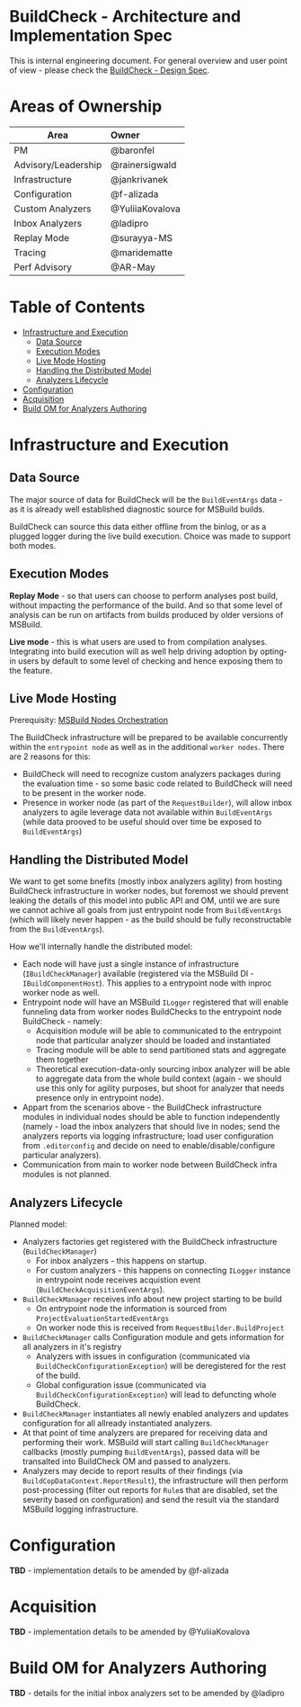 
# BuildCheck - Architecture and Implementation Spec

This is internal engineering document. For general overview and user point of view - please check the [BuildCheck - Design Spec](BuildCheck.md).

# Areas of Ownership

| Area     |      Owner     |
|----------|:-------------|
| PM                  | @baronfel |
| Advisory/Leadership | @rainersigwald |
| Infrastructure      | @jankrivanek |
| Configuration       | @f-alizada   |
| Custom Analyzers    | @YuliiaKovalova |
| Inbox Analyzers     | @ladipro |
| Replay Mode         | @surayya-MS |
| Tracing             | @maridematte |
| Perf Advisory       | @AR-May |

# Table of Contents

- [Infrastructure and Execution](#infrastructure-and-execution)
   * [Data Source](#data-source)
   * [Execution Modes](#execution-modes)
   * [Live Mode Hosting](#live-mode-hosting)
   * [Handling the Distributed Model](#handling-the-distributed-model)
   * [Analyzers Lifecycle](#analyzers-lifecycle)
- [Configuration](#configuration)
- [Acquisition](#acquisition)
- [Build OM for Analyzers Authoring](#build-om-for-analyzers-authoring)

# Infrastructure and Execution

## Data Source

The major source of data for BuildCheck will be the `BuildEventArgs` data - as it is already well established diagnostic source for MSBuild builds.

BuildCheck can source this data either offline from the binlog, or as a plugged logger during the live build execution. Choice was made to support both modes.

## Execution Modes

**Replay Mode** - so that users can choose to perform analyses post build, without impacting the performance of the build. And so that some level of analysis can be run on artifacts from builds produced by older versions of MSBuild.

**Live mode** - this is what users are used to from compilation analyses. Integrating into build execution will as well help driving adoption by opting-in users by default to some level of checking and hence exposing them to the feature.

## Live Mode Hosting

Prerequisity: [MSBuild Nodes Orchestration](../../wiki/Nodes-Orchestration.md#orchestration)

The BuildCheck infrastructure will be prepared to be available concurrently within the `entrypoint node` as well as in the additional `worker nodes`. There are 2 reasons for this:
* BuildCheck will need to recognize custom analyzers packages during the evaluation time - so some basic code related to BuildCheck will need to be present in the worker node.
* Presence in worker node (as part of the `RequestBuilder`), will allow inbox analyzers to agile leverage data not available within `BuildEventArgs` (while data prooved to be useful should over time be exposed to `BuildEventArgs`)

## Handling the Distributed Model

We want to get some bnefits (mostly inbox analyzers agility) from hosting BuildCheck infrastructure in worker nodes, but foremost we should prevent leaking the details of this model into public API and OM, until we are sure we cannot achive all goals from just entrypoint node from `BuildEventArgs` (which will likely never happen - as the build should be fully reconstructable from the `BuildEventArgs`).

How we'll internally handle the distributed model:
* Each node will have just a single instance of infrastructure (`IBuildCheckManager`) available (registered via the MSBuild DI - `IBuildComponentHost`). This applies to a entrypoint node with inproc worker node as well.
* Entrypoint node will have an MSBuild `ILogger` registered that will enable funneling data from worker nodes BuildChecks to the entrypoint node BuildCheck - namely:
    * Acquisition module will be able to communicated to the entrypoint node that particular analyzer should be loaded and instantiated
    * Tracing module will be able to send partitioned stats and aggregate them together
    * Theoretical execution-data-only sourcing inbox analyzer will be able to aggregate data from the whole build context (again - we should use this only for agility purposes, but shoot for analyzer that needs presence only in entrypoint node).
* Appart from the scenarios above - the BuildCheck infrastructure modules in individual nodes should be able to function independently (namely - load the inbox analyzers that should live in nodes; send the analyzers reports via logging infrastructure; load user configuration from `.editorconfig` and decide on need to enable/disable/configure particular analyzers).
* Communication from main to worker node between BuildCheck infra modules is not planned.

## Analyzers Lifecycle

Planned model:
* Analyzers factories get registered with the BuildCheck infrastructure (`BuildCheckManager`)
    * For inbox analyzers - this happens on startup.
    * For custom analyzers - this happens on connecting `ILogger` instance in entrypoint node receives acquistion event (`BuildCheckAcquisitionEventArgs`).
* `BuildCheckManager` receives info about new project starting to be build
    * On entrypoint node the information is sourced from `ProjectEvaluationStartedEventArgs`
    * On worker node this is received from `RequestBuilder.BuildProject`
* `BuildCheckManager` calls Configuration module and gets information for all analyzers in it's registry
    * Analyzers with issues in configuration (communicated via `BuildCheckConfigurationException`) will be deregistered for the rest of the build.
    * Global configuration issue (communicated via `BuildCheckConfigurationException`) will lead to defuncting whole BuildCheck.
* `BuildCheckManager` instantiates all newly enabled analyzers and updates configuration for all allready instantiated analyzers.
* At that point of time analyzers are prepared for receiving data and performing their work. MSBuild will start calling `BuildCheckManager` callbacks (mostly pumping `BuildEventArgs`), passed data will be transalted into BuildCheck OM and passed to analyzers.
* Analyzers may decide to report results of their findings (via `BuildCopDataContext.ReportResult`), the infrastructure will then perform post-processing (filter out reports for `Rule`s that are disabled, set the severity based on configuration) and send the result via the standard MSBuild logging infrastructure.

# Configuration

**TBD** - implementation details to be amended by @f-alizada 

# Acquisition

**TBD** - implementation details to be amended by @YuliiaKovalova


# Build OM for Analyzers Authoring

**TBD** - details for the initial inbox analyzers set to be amended by @ladipro